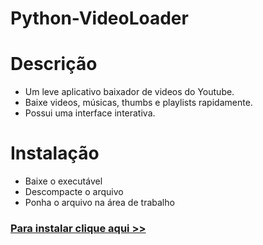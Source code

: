 # Python-VideoLoader
# Descrição
- Um leve aplicativo baixador de videos do Youtube.
- Baixe videos, músicas, thumbs e playlists rapidamente.
- Possui uma interface interativa.

# Instalação
- Baixe o executável
- Descompacte o arquivo
- Ponha o arquivo na área de trabalho

### [Para instalar clique aqui >>](https://github.com/Filipi-Melo/Python-VideoLoader/releases/download/v0.2.0-Pt/Python.VideoLoader.zip)
